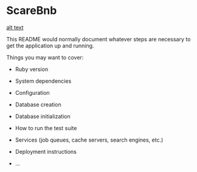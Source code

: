 # ScareBnb


[alt text](https://github.com/Tom-Stilwell/ScareBnb/blob/master/app/assets/images/ghost.png "spooky")


This README would normally document whatever steps are necessary to get the
application up and running.

Things you may want to cover:

* Ruby version

* System dependencies

* Configuration

* Database creation

* Database initialization

* How to run the test suite

* Services (job queues, cache servers, search engines, etc.)

* Deployment instructions

* ...
